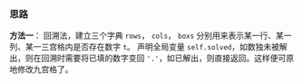 ### 思路
**方法一**：
回溯法，建立三个字典 `rows`， `cols`， `boxs` 分别用来表示某一行、某一列、某一三宫格内是否存在数字 `t`。
声明全局变量 `self.solved`，如数独未被解出，则在回溯时需要将已填的数字变回 `'.'`，如已解出，则直接返回。这样便可原地修改九宫格了。
